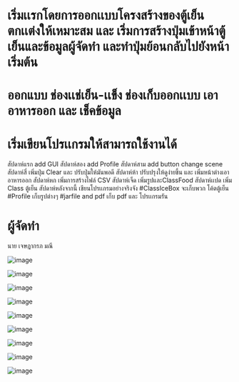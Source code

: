 # เริ่มเเรกโดยการออกเเบบโครงสร้างของตู้เย็น ตกเเต่งให้เหมาะสม และ เริ่มการสร้างปุ่มเข้าหน้าตู้เย็นและข้อมูลผู้จัดทำ และทำปุ่มย้อนกลับไปยังหน้าเริ่มต้น 
# ออกแบบ ช่องเเช่เย็น-เเข็ง ช่องเก็บออกเเบบ เอาอาหารออก และ เช็คข้อมูล
# เริ่มเขียนโปรเเกรมให้สามารถใช้งานได้
สัปดาห์แรก add GUI สัปดาห์สอง add Profile สัปดาห์สาม add button change scene สัปดาห์สี่ เพิ่มปุ่ม Clear และ ปรับปุ่มให้มันพอดี สัปดาห์ห้า ปรับปรุงให้ดูง่ายขึ้น และ เพิ่มหน้าต่างเอาอาหารออก สัปดาห์หก เพิ่มการสร้างไฟล์ CSV สัปดาห์เจ็ด เพิ่มรูปและClassFood
สัปดาห์เเปด เพิ่ม Class ตู้เย็น สัปดาห์หลังจากนี้ เขียนโปรเเกรมอย่างจริงจัง
#ClassIceBox จะเก็บพวก โค้ตตู้เย็น  
#Profile เก็บรูปต่างๆ 
#jarfile and pdf เก็บ pdf และ โปรเเกรมรัน




# ผู้จัดทำ
นาย เจษฎากรภ มณี

![image](https://user-images.githubusercontent.com/57086365/190460551-d147bb58-f497-4a6f-a602-03033dea2b23.png)

![image](https://user-images.githubusercontent.com/57086365/190460693-efd9dcfc-f7b6-4772-b7c5-377f0fc96700.png)

![image](https://user-images.githubusercontent.com/57086365/190460851-21434afc-7b0f-4968-ad9a-bda64c2acf2d.png)

![image](https://user-images.githubusercontent.com/57086365/190461080-b50e76b6-e719-4637-9537-3de029610106.png)

![image](https://user-images.githubusercontent.com/57086365/190461187-622e34c2-d395-4551-b7d1-8e8c3ff7b5af.png)

![image](https://user-images.githubusercontent.com/57086365/190461231-0bdc281a-276f-4d52-bf6b-ef4cd4bc6dfb.png)

![image](https://user-images.githubusercontent.com/57086365/190461287-b8a0f957-9572-4851-9c17-759fdb16c943.png)

![image](https://user-images.githubusercontent.com/57086365/190461357-1bff507a-aea9-4ad4-a262-4ce68fb74a96.png)

![image](https://user-images.githubusercontent.com/57086365/190461438-233ed98d-e5aa-4c13-8c72-07c51de1c34c.png)
